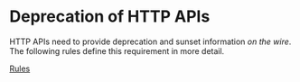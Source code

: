 # Deprecation of HTTP APIs

HTTP APIs need to provide deprecation and sunset information _on the wire_.
The following rules define this requirement in more detail.

[<!--RULES-->Rules](./rules)
